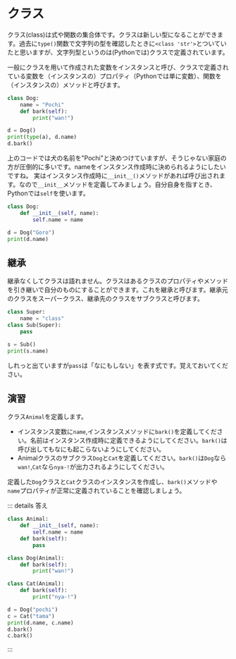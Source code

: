# クラス

クラス(class)は式や関数の集合体です。クラスは新しい型になることができます。過去に`type()`関数で文字列の型を確認したときに`<class 'str'>`とついていたと思いますが、文字列型というのは(Pythonでは)クラスで定義されています。

一般にクラスを用いて作成された変数をインスタンスと呼び、クラスで定義されている変数を（インスタンスの）プロパティ（Pythonでは単に変数）、関数を（インスタンスの）メソッドと呼びます。

```python
class Dog:
    name = "Pochi"
    def bark(self):
        print("wan!")

d = Dog()
print(type(a), d.name)
d.bark()
```

上のコードでは犬の名前を"Pochi"と決めつけていますが、そうじゃない家庭の方が圧倒的に多いです。nameをインスタンス作成時に決められるようにしたいですね。
実はインスタンス作成時に`__init__()`メソッドがあれば呼び出されます。なので`__init__`メソッドを定義してみましょう。自分自身を指すとき、Pythonでは`self`を使います。

```python
class Dog:
    def __init__(self, name):
        self.name = name

d = Dog("Goro")
print(d.name)
```

## 継承
継承なくしてクラスは語れません。クラスはあるクラスのプロパティやメソッドを引き継いで自分のものにすることができます。これを継承と呼びます。継承元のクラスをスーパークラス、継承先のクラスをサブクラスと呼びます。
```python
class Super:
    name = "class"
class Sub(Super):
    pass

s = Sub()
print(s.name)
```
しれっと出ていますが`pass`は「なにもしない」を表す式です。覚えておいてください。
## 演習
クラス`Animal`を定義します。

- インスタンス変数に`name`,インスタンスメソッドに`bark()`を定義してください。名前はインスタンス作成時に定義できるようにしてください。`bark()`は呼び出してもなにも起こらないようにしてください。
- Animalクラスのサブクラス`Dog`と`Cat`を定義してください。`bark()`は`Dog`なら`wan!`,`Cat`なら`nya-!`が出力されるようにしてください。

定義した`Dog`クラスと`Cat`クラスのインスタンスを作成し、`bark()`メソッドや`name`プロパティが正常に定義されていることを確認しましょう。


::: details 答え
```python
class Animal:
    def __init__(self, name):
        self.name = name
    def bark(self):
        pass

class Dog(Animal):
    def bark(self):
        print("wan!")

class Cat(Animal):
    def bark(self):
        print("nya-!")

d = Dog("pochi")
c = Cat("tama")
print(d.name, c.name)
d.bark()
c.bark()
```
:::
